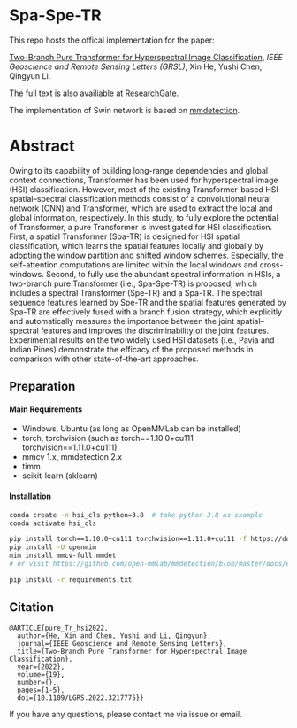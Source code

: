 # Spa-Spe-TR

This repo hosts the offical implementation for the paper: 

[Two-Branch Pure Transformer for Hyperspectral Image Classification](https://ieeexplore.ieee.org/document/9944197), *IEEE Geoscience and Remote Sensing Letters (GRSL)*, Xin He, Yushi Chen, Qingyun Li.

The full text is also availiable at [ResearchGate](https://www.researchgate.net/publication/365271424_Two-Branch_Pure_Transformer_for_Hyperspectral_Image_Classification).



The implementation of Swin network is based on [mmdetection](https://github.com/open-mmlab/mmdetection).



# Abstract

Owing to its capability of building long-range dependencies and global  context connections, Transformer has been used for hyperspectral image  (HSI) classification. However, most of the existing Transformer-based  HSI spatial–spectral classification methods consist of a convolutional  neural network (CNN) and Transformer, which are used to extract the  local and global information, respectively. In this study, to fully  explore the potential of Transformer, a pure Transformer is investigated for HSI classification. First, a spatial Transformer (Spa-TR) is  designed for HSI spatial classification, which learns the spatial  features locally and globally by adopting the window partition and  shifted window schemes. Especially, the self-attention computations are  limited within the local windows and cross-windows. Second, to fully use the abundant spectral information in HSIs, a two-branch pure  Transformer (i.e., Spa-Spe-TR) is proposed, which includes a spectral  Transformer (Spe-TR) and a Spa-TR. The spectral sequence features  learned by Spe-TR and the spatial features generated by Spa-TR are  effectively fused with a branch fusion strategy, which explicitly and  automatically measures the importance between the joint spatial–spectral features and improves the discriminability of the joint features.  Experimental results on the two widely used HSI datasets (i.e., Pavia  and Indian Pines) demonstrate the efficacy of the proposed methods in  comparison with other state-of-the-art approaches.



## Preparation

#### Main Requirements

- Windows, Ubuntu (as long as OpenMMLab can be installed)
- torch, torchvision (such as torch==1.10.0+cu111 torchvision==1.11.0+cu111)
- mmcv 1.x, mmdetection 2.x
- timm
- scikit-learn (sklearn)



#### Installation

```bash
conda create -n hsi_cls python=3.8  # take python 3.8 as example
conda activate hsi_cls

pip install torch==1.10.0+cu111 torchvision==1.11.0+cu111 -f https://download.pytorch.org/whl/cu111/torch_stable.html
pip install -U openmim
mim install mmcv-full mmdet
# or visit https://github.com/open-mmlab/mmdetection/blob/master/docs/en/get_started.md/#Installation

pip install -r requirements.txt
```



## Citation

```
@ARTICLE{pure_Tr_hsi2022,
  author={He, Xin and Chen, Yushi and Li, Qingyun},
  journal={IEEE Geoscience and Remote Sensing Letters}, 
  title={Two-Branch Pure Transformer for Hyperspectral Image Classification}, 
  year={2022},
  volume={19},
  number={},
  pages={1-5},
  doi={10.1109/LGRS.2022.3217775}}
```

If you have any questions, please contact me via issue or email.
